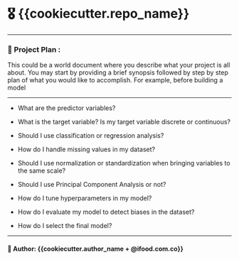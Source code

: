 # 🎖 {{cookiecutter.repo_name}}

---

### 🚀 Project Plan :

This could be a world document where you describe what your project is all about. You may start by providing a brief synopsis followed by step by step plan of what you would like to accomplish. For example, before building a model

---

- What are the predictor variables?
  <br>
- What is the target variable? Is my target variable discrete or continuous?
  <br>
- Should I use classification or regression analysis?
  <br>
- How do I handle missing values in my dataset?
  <br>
- Should I use normalization or standardization when bringing variables to the same scale?
  <br>
- Should I use Principal Component Analysis or not?
  <br>
- How do I tune hyperparameters in my model?
  <br>
- How do I evaluate my model to detect biases in the dataset?
  <br>

- How do I select the final model?

---

#### 🥷 Author: {{cookiecutter.author_name + @ifood.com.co}}
